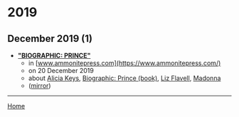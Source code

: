 # 2019

## December 2019 (1)

 - [**"BIOGRAPHIC: PRINCE"**](https://www.ammonitepress.com/biographic-prince/)
    - in [www.ammonitepress.com](https://www.ammonitepress.com/)
    - on 20 December 2019
    - about [Alicia Keys](../../topics/alicia-keys/index.md), [Biographic: Prince (book)](../../topics/book/biographic-prince/index.md), [Liz Flavell](../../topics/liz-flavell/index.md), [Madonna](../../topics/madonna/index.md)
    - ([mirror](https://web.archive.org/web/*/https://www.ammonitepress.com/biographic-prince/))

----

[Home](../index.md)
